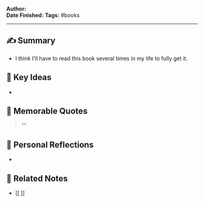 **Author:**  
**Date Finished:** 
**Tags:** #books 

---

## ✍️ Summary
- I think I'll have to read this book several times in my life to fully get it. 

## 🔑 Key Ideas
- 

## 🧠 Memorable Quotes
> ""

## 🧭 Personal Reflections
- 

## 🧩 Related Notes
- [[ ]]
